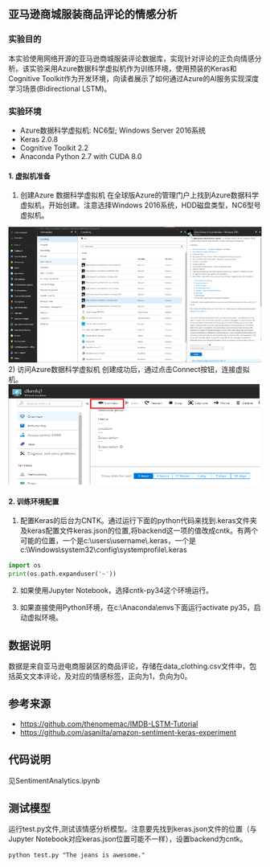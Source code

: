 ## 亚马逊商城服装商品评论的情感分析
### 实验目的
本实验使用网络开源的亚马逊商城服装评论数据库，实现针对评论的正负向情感分析。该实验采用Azure数据科学虚拟机作为训练环境，使用预装的Keras和Cognitive Toolkit作为开发环境，向读者展示了如何通过Azure的AI服务实现深度学习场景(Bidirectional LSTM)。
### 实验环境
- Azure数据科学虚拟机: NC6型; Windows Server 2016系统
- Keras 2.0.8
- Cognitive Toolkit 2.2
- Anaconda Python 2.7 with CUDA 8.0



#### 1. 虚拟机准备
1) 创建Azure 数据科学虚拟机
在全球版Azure的管理门户上找到Azure数据科学虚拟机，开始创建。注意选择Windows 2016系统，HDD磁盘类型，NC6型号虚拟机。
<img src="image/AzureDSVMsearch.png" width="1000" height="270" />
​
2) 访问Azure数据科学虚拟机
创建成功后，通过点击Connect按钮，连接虚拟机。
<img src="image/AzureDSVMconnect.png" width="500" height="200" />

#### 2. 训练环境配置
1) 配置Keras的后台为CNTK。通过运行下面的python代码来找到.keras文件夹及keras配置文件keras.json的位置,将backend这一项的值改成cntk。有两个可能的位置，一个是c:\users\username\\.keras，一个是c:\Windows\system32\config\systemprofile\\.keras
```Python
import os
print(os.path.expanduser('~'))
```
2) 如果使用Jupyter Notebook，选择cntk-py34这个环境运行。

3) 如果直接使用Python环境，在c:\Anaconda\envs下面运行activate py35，启动虚拟环境。

## 数据说明
数据是来自亚马逊电商服装区的商品评论，存储在data_clothing.csv文件中，包括英文文本评论，及对应的情感标签，正向为1，负向为0。

## 参考来源
- https://github.com/thenomemac/IMDB-LSTM-Tutorial
- https://github.com/asanilta/amazon-sentiment-keras-experiment

## 代码说明
见SentimentAnalytics.ipynb

## 测试模型
运行test.py文件,测试该情感分析模型。注意要先找到keras.json文件的位置（与Jupyter Notebook对应keras.json位置可能不一样），设置backend为cntk。
```
python test.py "The jeans is awesome."
```

 